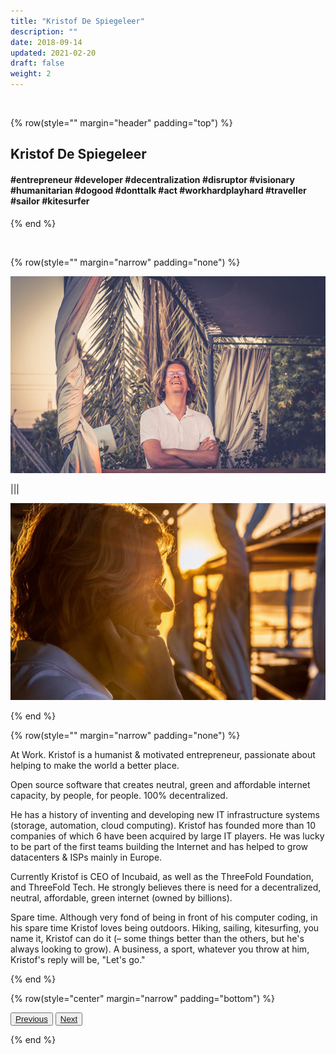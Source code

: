 ```yaml
---
title: "Kristof De Spiegeleer"
description: ""
date: 2018-09-14
updated: 2021-02-20
draft: false
weight: 2
---
```


<div class="container mx-auto">

<br>

<!-- section 1 -->

{% row(style="" margin="header" padding="top") %}

##  Kristof De Spiegeleer

#### #entrepreneur #developer #decentralization #disruptor #visionary #humanitarian #dogood #donttalk #act #workhardplayhard #traveller #sailor #kitesurfer


{% end %}

<br>


<!-- section 2 -->

{% row(style="" margin="narrow" padding="none") %}

![Image](./img/kds1.jpg)

|||

![Image](./img/kds2.jpg)

{% end %}


{% row(style="" margin="narrow" padding="none") %}

<p class="text-base"><spain class="font-bold">At Work.</spain> Kristof is a humanist & motivated entrepreneur, passionate about helping to make the world a better place.</p>

<p class="text-base">Open source software that creates neutral, green and affordable internet capacity, by people, for people. 100% decentralized.</p>

<p class="text-base">He has a history of inventing and developing new IT infrastructure systems (storage, automation, cloud computing). Kristof has founded more than 10 companies of which 6 have been acquired by large IT players. He was lucky to be part of the first teams building the Internet and has helped to grow datacenters & ISPs mainly in Europe.</p>

<p class="text-base">Currently Kristof is CEO of Incubaid, as well as the ThreeFold Foundation, and ThreeFold Tech. He strongly believes there is need for a decentralized, neutral, affordable, green internet (owned by billions).</p>

<p class="text-base"><spain class="font-bold">Spare time.</spain> Although very fond of being in front of his computer coding, in his spare time Kristof loves being outdoors. Hiking, sailing, kitesurfing, you name it, Kristof can do it (– some things better than the others, but he's always looking to grow). A business, a sport, whatever you throw at him, Kristof's reply will be, "Let's go."</p>

{% end %}

{% row(style="center" margin="narrow" padding="bottom") %}

<button>[Previous](/people/sabrina)</button>
<button>[Next](/people/adnan)</button>

{% end %}

</div>

